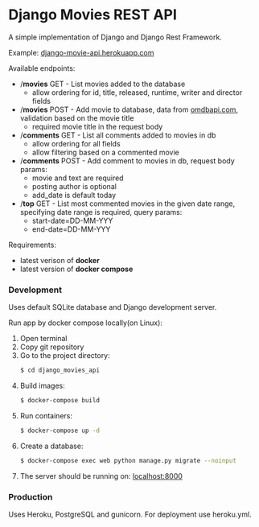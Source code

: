 # Django Movies REST API

A simple implementation of Django and Django Rest Framework. 

Example: [django-movie-api.herokuapp.com](https://django-movie-api.herokuapp.com/)

Available endpoints: 
- /**movies** GET - List movies added to the database
    * allow ordering for id, title, released, runtime, writer and director fields
- /**movies** POST - Add movie to database, data from [omdbapi.com](http://www.omdbapi.com/), validation based on the movie title
    * required movie title in the request body
- /**comments** GET - List all comments added to movies in db
    * allow ordering for all fields 
    * allow filtering based on a commented movie
- /**comments** POST - Add comment to movies in db, request body params:
    * movie and text are required
    * posting author is optional
    * add_date is default today
 - /**top** GET - List most commented movies in the given date range,
    specifying date range is required,
    query params: 
    * start-date=DD-MM-YYY
    * end-date=DD-MM-YYY

Requirements:
- latest verison of **docker**
- latest version of **docker compose**

### Development

Uses default SQLite database and Django development server.

Run app by docker compose locally(on Linux):
1. Open terminal
2. Copy git repository
3. Go to the project directory:
    ```sh
    $ cd django_movies_api
    ```
4. Build images:
    ```sh 
   $ docker-compose build
   ```
5. Run containers:
    ```sh
    $ docker-compose up -d
    ```
6. Create a database:
    ```sh
    $ docker-compose exec web python manage.py migrate --noinput
    ```
6. The server should be running on: [localhost:8000](http://localhost:8000/)

### Production

Uses Heroku, PostgreSQL and gunicorn.
For deployment use heroku.yml. 
